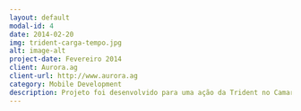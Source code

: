 ```yaml
---
layout: default
modal-id: 4
date: 2014-02-20
img: trident-carga-tempo.jpg
alt: image-alt
project-date: Fevereiro 2014
client: Aurora.ag
client-url: http://www.aurora.ag
category: Mobile Development
description: Projeto foi desenvolvido para uma ação da Trident no Camarote Oficial do Galo da Madrugada, onde os usuários que quisessem dar uma carga de até 30m em seus smartphones, teriam que participar da brincadeira. Funcionava da seguinte maneira: em 8 segundos regressivos, o usuário tinha que tocar o máximo possível de vezes no botão <b>+</b> para a cor de cada marcador ir subindo e determinar quanto tempo de carga ganharia em seu smartphone.
---
```

